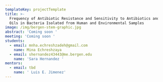 ```yaml
---
templateKey: projectTemplate
title: >-
  Frequency of Antibiotic Resistance and Sensitivity to Antibiotics and Natural
  Oils in Bacteria Isolated from Human and Environmental Samples
image: /img/bergen-stem-graphic.jpg
abstract: 'Coming soon '
meeting: 'Coming soon '
students:
  - email: mnha.echreshzadeh@gmail.com
    name: Mina Echreshzaya
  - email: shernandez43443@me.bergen.edu
    name: 'Sara Hernandez '
mentors:
  - email: tbd
    name: ' Luis E. Jimenez'
---
```



